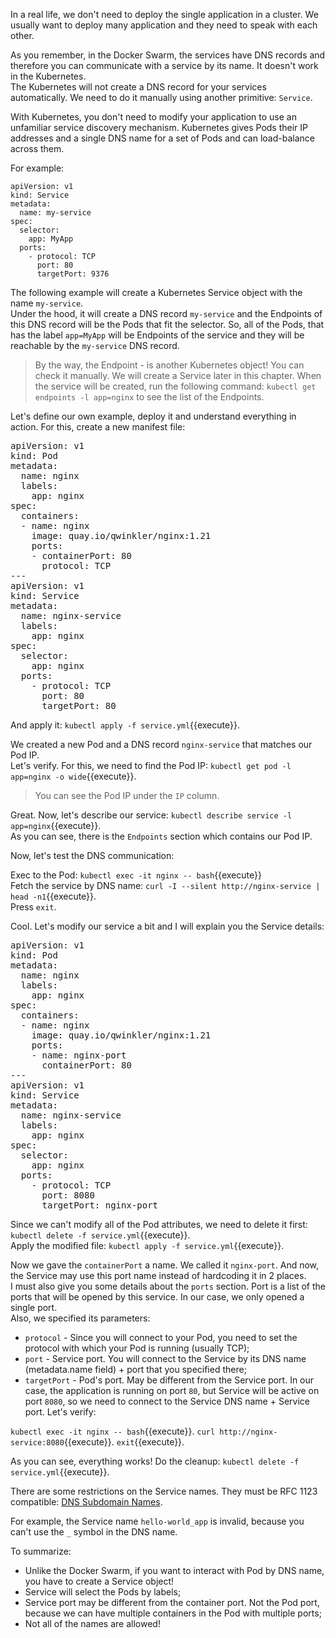 In a real life, we don't need to deploy the single application in a cluster. We usually want to deploy many application and they need to speak with each other.

As you remember, in the Docker Swarm, the services have DNS records and therefore you can communicate with a service by its name. It doesn't work in the Kubernetes.  
The Kubernetes will not create a DNS record for your services automatically. We need to do it manually using another primitive: `Service`.

With Kubernetes, you don't need to modify your application to use an unfamiliar service discovery mechanism. Kubernetes gives Pods their IP addresses and a single DNS name for a set of Pods and can load-balance across them.

For example:  
```
apiVersion: v1
kind: Service
metadata:
  name: my-service
spec:
  selector:
    app: MyApp
  ports:
    - protocol: TCP
      port: 80
      targetPort: 9376
```

The following example will create a Kubernetes Service object with the name `my-service`.  
Under the hood, it will create a DNS record `my-service` and the Endpoints of this DNS record will be the Pods that fit the selector. So, all of the Pods, that has the label `app=MyApp` will be Endpoints of the service and they will be reachable by the `my-service` DNS record.

> By the way, the Endpoint - is another Kubernetes object! You can check it manually. We will create a Service later in this chapter. When the service will be created, run the following command: `kubectl get endpoints -l app=nginx` to see the list of the Endpoints.

Let's define our own example, deploy it and understand everything in action. For this, create a new manifest file:

<pre class="file" data-filename="service.yml" data-target="replace">
apiVersion: v1
kind: Pod
metadata:
  name: nginx
  labels:
    app: nginx
spec:
  containers:
  - name: nginx
    image: quay.io/qwinkler/nginx:1.21
    ports:
    - containerPort: 80
      protocol: TCP
---
apiVersion: v1
kind: Service
metadata:
  name: nginx-service
  labels:
    app: nginx
spec:
  selector:
    app: nginx
  ports:
    - protocol: TCP
      port: 80
      targetPort: 80
</pre>

And apply it: `kubectl apply -f service.yml`{{execute}}.

We created a new Pod and a DNS record `nginx-service` that matches our Pod IP.  
Let's verify. For this, we need to find the Pod IP: `kubectl get pod -l app=nginx -o wide`{{execute}}. 

> You can see the Pod IP under the `IP` column.

Great. Now, let's describe our service: `kubectl describe service -l app=nginx`{{execute}}.  
As you can see, there is the `Endpoints` section which contains our Pod IP.

Now, let's test the DNS communication:

Exec to the Pod: `kubectl exec -it nginx -- bash`{{execute}}  
Fetch the service by DNS name: `curl -I --silent http://nginx-service | head -n1`{{execute}}.  
Press `exit`.

Cool. Let's modify our service a bit and I will explain you the Service details:  
<pre class="file" data-filename="service.yml" data-target="replace">
apiVersion: v1
kind: Pod
metadata:
  name: nginx
  labels:
    app: nginx
spec:
  containers:
  - name: nginx
    image: quay.io/qwinkler/nginx:1.21
    ports:
    - name: nginx-port
      containerPort: 80
---
apiVersion: v1
kind: Service
metadata:
  name: nginx-service
  labels:
    app: nginx
spec:
  selector:
    app: nginx
  ports:
    - protocol: TCP
      port: 8080
      targetPort: nginx-port
</pre>

Since we can't modify all of the Pod attributes, we need to delete it first: `kubectl delete -f service.yml`{{execute}}.  
Apply the modified file: `kubectl apply -f service.yml`{{execute}}.

Now we gave the `containerPort` a name. We called it `nginx-port`. And now, the Service may use this port name instead of hardcoding it in 2 places.  
I must also give you some details about the `ports` section. Port is a list of the ports that will be opened by this service. In our case, we only opened a single port.  
Also, we specified its parameters:
- `protocol` - Since you will connect to your Pod, you need to set the protocol with which your Pod is running (usually TCP);
- `port` - Service port. You will connect to the Service by its DNS name (metadata.name field) + port that you specified there;
- `targetPort` - Pod's port. May be different from the Service port. In our case, the application is running on port `80`, but Service will be active on port `8080`, so we need to connect to the Service DNS name + Service port. Let's verify:

`kubectl exec -it nginx -- bash`{{execute}}.
`curl http://nginx-service:8080`{{execute}}.
`exit`{{execute}}.

As you can see, everything works! Do the cleanup: `kubectl delete -f service.yml`{{execute}}.

There are some restrictions on the Service names. They must be RFC 1123 compatible: [DNS Subdomain Names](https://kubernetes.io/docs/concepts/overview/working-with-objects/names/#dns-subdomain-names).

For example, the Service name `hello-world_app` is invalid, because you can't use the `_` symbol in the DNS name.

To summarize:
- Unlike the Docker Swarm, if you want to interact with Pod by DNS name, you have to create a Service object!
- Service will select the Pods by labels;
- Service port may be different from the container port. Not the Pod port, because we can have multiple containers in the Pod with multiple ports;
- Not all of the names are allowed!
